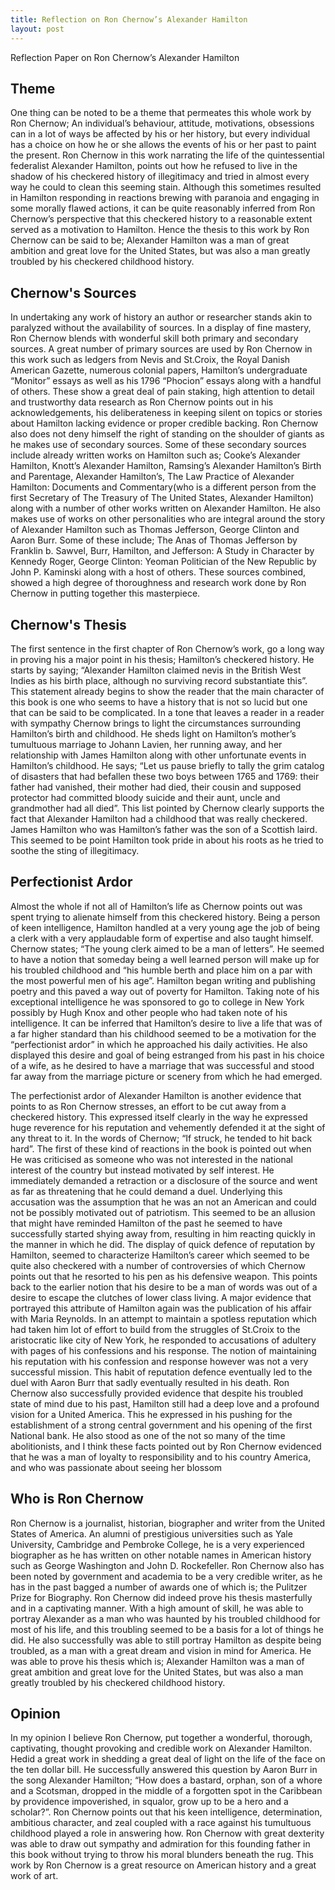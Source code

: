 ```yaml
---
title: Reflection on Ron Chernow’s Alexander Hamilton
layout: post
---
```


Reflection Paper on Ron Chernow’s Alexander Hamilton

## Theme
  One thing can be noted to be a theme that permeates this whole work by Ron Chernow; An individual’s behaviour, attitude, motivations, obsessions can in a lot of ways be affected by his or her history, but every individual has a choice on how he or she allows the events of his or her past to paint the present. Ron Chernow in this work narrating the life of the quintessential federalist Alexander Hamilton, points out how he refused to live in the shadow of his checkered history of illegitimacy and tried in almost every way he could to clean this seeming stain. Although this sometimes resulted in Hamilton responding in reactions brewing with paranoia and engaging in some morally flawed actions, it can be quite reasonably inferred from Ron Chernow’s perspective that this checkered history to a reasonable extent served as a motivation to Hamilton. Hence the thesis to this work by Ron Chernow can be said to be; Alexander Hamilton was a man of great ambition and great love for the United States, but was also a man greatly troubled by his checkered childhood history.
## Chernow's Sources
  In undertaking any work of history an author or researcher stands akin to paralyzed without the availability of sources. In a display of fine mastery, Ron Chernow blends with wonderful skill both primary and secondary sources. A great number of primary sources are used by Ron Chernow in this  work such as ledgers from Nevis and St.Croix, the Royal Danish American Gazette, numerous colonial papers, Hamilton’s undergraduate “Monitor” essays as well as his 1796 “Phocion” essays along with a handful of others. These show a great deal of pain staking, high attention to detail and trustworthy data research as Ron Chernow points out in his acknowledgements, his deliberateness in keeping silent on topics or stories about Hamilton lacking evidence or proper credible backing. Ron Chernow also does not deny himself the right of standing on the shoulder of giants as he makes use of secondary sources. Some of these secondary sources include already written works on Hamilton such as; Cooke’s Alexander Hamilton, Knott’s Alexander Hamilton, Ramsing’s Alexander Hamilton’s Birth and Parentage, Alexander Hamilton’s, The Law Practice of Alexander Hamilton: Documents and Commentary(who is a different person from the first Secretary of The Treasury of  The United States, Alexander Hamilton) along with a number of other works written on Alexander Hamilton. He also makes use of works on other personalities who are integral around the story of Alexander Hamilton such as Thomas Jefferson, George Clinton and Aaron Burr. Some of these include; The Anas of Thomas Jefferson by Franklin b. Sawvel, Burr, Hamilton, and Jefferson: A Study in Character by Kennedy Roger, George Clinton: Yeoman Politician of the New Republic by John P. Kaminski along with a host of others. These sources combined, showed a high degree of thoroughness and research work done by Ron Chernow in putting together this masterpiece.   
## Chernow's Thesis
  The first sentence in the first chapter of Ron Chernow’s work, go a long way in proving his a major point in his thesis; Hamilton’s checkered history. He starts by saying; “Alexander Hamilton claimed nevis in the British West Indies as his birth place, although no surviving record substantiate this”. This statement already begins to show the reader that the main character of this book is one who seems to have a history that is not so lucid but one that can be said to be complicated. In a tone that leaves a reader in a reader with sympathy Chernow brings to light the circumstances surrounding Hamilton’s birth and childhood. He sheds light on Hamilton’s mother’s tumultuous marriage to Johann Lavien, her running away, and her relationship with James Hamilton along with other unfortunate events in Hamilton’s childhood. He says; “Let us pause briefly to tally the grim catalog of disasters that had befallen these two boys between 1765 and 1769: their father had vanished, their mother had died, their cousin and supposed protector had committed bloody suicide and their aunt, uncle and grandmother had all died”. This list pointed by Chernow clearly supports the fact that Alexander Hamilton had a childhood that was really checkered. James Hamilton who was Hamilton’s father was the son of a Scottish laird. This seemed to be point Hamilton took pride in about his roots as he tried to soothe the sting of illegitimacy. 
 ## Perfectionist Ardor 
  Almost the whole if not all of Hamilton’s life as Chernow points out was spent trying to alienate himself from this checkered history. Being a person of keen intelligence, Hamilton handled at a very young age the job of being a clerk with a very applaudable form of expertise and also taught himself. Chernow states; “The young clerk aimed to be a man of letters”. He seemed to have a notion that someday being a well learned person will make up for his troubled childhood and “his humble berth and place him on a par with the most powerful men of his age”. Hamilton began writing and publishing poetry and this paved a way out of poverty for Hamilton. Taking note of his exceptional intelligence he was sponsored to go to college in New York possibly by Hugh Knox and other people who had taken note of his intelligence. It can be inferred that  Hamilton’s desire to live a life that was of a far higher standard than his childhood seemed to be a motivation for the “perfectionist ardor” in which he approached his daily activities. He also displayed this desire and goal of being estranged from his past in his choice of a wife, as he desired to have a marriage that was successful and stood far away from the marriage picture or scenery from which he had emerged.
  
  The perfectionist ardor of Alexander Hamilton is another evidence that points to as Ron Chernow stresses, an effort to be cut away from a checkered history. This expressed itself clearly in the way he expressed huge reverence for his reputation and vehemently defended it at the sight of any threat to it. In the words of Chernow; “If struck, he tended to hit back hard”. The first of these kind of reactions in the book is pointed out when He was criticised as someone who was not interested in the national interest of the country but instead motivated by self interest. He immediately demanded a retraction or a disclosure of the source and went as far as threatening that he could demand a duel. Underlying this accusation was the assumption that he was an not an American and could not be possibly motivated out of patriotism. This seemed to be an allusion that might have reminded Hamilton of the past he seemed to have successfully started shying away from, resulting in him reacting quickly in the manner in which he did. 
The display of quick defence of reputation by Hamilton, seemed to characterize Hamilton’s career which seemed to be quite also checkered with a number of controversies of which Chernow points out that he resorted to his pen as his defensive weapon. This points back to the earlier notion that his desire to be a man of words was out of a desire to escape the clutches of lower class  living. A major evidence that portrayed this attribute of Hamilton again was the publication of his affair with Maria Reynolds. In an attempt to maintain a spotless reputation which had taken him lot of effort to build from the struggles of St.Croix to the aristocratic like city of New York, he responded to accusations of adultery with pages of his confessions and his response. The notion of maintaining his reputation with his confession and response however was not a very successful mission. This habit of reputation defence eventually led to the duel with Aaron Burr that sadly eventually resulted in his death. Ron Chernow also successfully provided evidence that despite his troubled state of mind due to his past, Hamilton still had a deep love and a profound vision for a United America. This he expressed in his pushing for the establishment of a strong central government and his opening of the first National bank. He also stood as one of the not so many of the time abolitionists, and I think these facts pointed out by Ron Chernow evidenced that he was a man of loyalty to responsibility and to his country America, and who was passionate about seeing her blossom
## Who is Ron Chernow
Ron Chernow is a journalist, historian, biographer and writer from the United States of America. An alumni of prestigious universities such as Yale University, Cambridge and Pembroke College, he is a very experienced biographer as he has written on other notable names in American history such as George Washington and John D. Rockefeller. Ron Chernow also has been noted by government and academia to be a very credible writer, as he has in the past bagged a number of  awards one of which is; the Pulitzer Prize for Biography.
Ron Chernow did indeed prove his thesis masterfully and in a captivating manner. With a high amount of skill, he was able to portray Alexander as a man who was haunted by his troubled childhood for most of his life, and this troubling seemed to be a basis for a lot of things he did. He also successfully was able to still portray Hamilton as despite being troubled, as a man with a great dream and vision in mind for America. He was able to prove his thesis which is; Alexander Hamilton was a man of great ambition and great love for the United States, but was also a man greatly troubled by his checkered childhood history.
## Opinion
In my opinion I believe Ron Chernow, put together a wonderful, thorough, captivating, thought provoking and credible work on Alexander Hamilton. Hedid a great work in shedding a great deal of light on the life of the face on the ten dollar bill. He successfully answered this question by Aaron Burr in the song Alexander Hamilton; “How does a bastard, orphan, son of a whore and a Scotsman, dropped in the middle of a forgotten spot in the Caribbean by providence impoverished, in squalor, grow up to be a hero and a scholar?”.  Ron Chernow points out that his keen intelligence, determination, ambitious character, and zeal coupled with a race against his tumultuous childhood played a role in answering how. Ron Chernow with great dexterity was able to draw out sympathy and admiration for this founding father in this book without trying to throw his moral blunders beneath the rug. This work by Ron Chernow is a great resource on American history and a great work of art.

